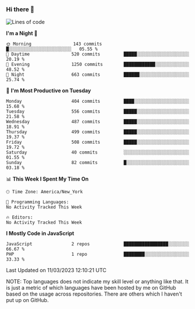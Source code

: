 ### Hi there 👋

<!--
**LynxJinxxy/LynxJinxxy** is a ✨ _special_ ✨ repository because its `README.md` (this file) appears on your GitHub profile.

Here are some ideas to get you started:

- 🔭 I’m currently working on ...
- 🌱 I’m currently learning ...
- 👯 I’m looking to collaborate on ...
- 🤔 I’m looking for help with ...
- 💬 Ask me about ...
- 📫 How to reach me: ...
- 😄 Pronouns: ...
- ⚡ Fun fact: ...
-->

<!--START_SECTION:waka-->
![Lines of code](https://img.shields.io/badge/From%20Hello%20World%20I%27ve%20Written-22.2%20thousand%20lines%20of%20code-blue)

**I'm a Night 🦉** 

```text
🌞 Morning                143 commits         █░░░░░░░░░░░░░░░░░░░░░░░░   05.55 % 
🌆 Daytime                520 commits         █████░░░░░░░░░░░░░░░░░░░░   20.19 % 
🌃 Evening                1250 commits        ████████████░░░░░░░░░░░░░   48.52 % 
🌙 Night                  663 commits         ██████░░░░░░░░░░░░░░░░░░░   25.74 % 
```
📅 **I'm Most Productive on Tuesday** 

```text
Monday                   404 commits         ████░░░░░░░░░░░░░░░░░░░░░   15.68 % 
Tuesday                  556 commits         █████░░░░░░░░░░░░░░░░░░░░   21.58 % 
Wednesday                487 commits         █████░░░░░░░░░░░░░░░░░░░░   18.91 % 
Thursday                 499 commits         █████░░░░░░░░░░░░░░░░░░░░   19.37 % 
Friday                   508 commits         █████░░░░░░░░░░░░░░░░░░░░   19.72 % 
Saturday                 40 commits          ░░░░░░░░░░░░░░░░░░░░░░░░░   01.55 % 
Sunday                   82 commits          █░░░░░░░░░░░░░░░░░░░░░░░░   03.18 % 
```


📊 **This Week I Spent My Time On** 

```text
🕑︎ Time Zone: America/New_York

💬 Programming Languages: 
No Activity Tracked This Week

🔥 Editors: 
No Activity Tracked This Week
```

**I Mostly Code in JavaScript** 

```text
JavaScript               2 repos             █████████████████░░░░░░░░   66.67 % 
PHP                      1 repo              ████████░░░░░░░░░░░░░░░░░   33.33 % 
```




 Last Updated on 11/03/2023 12:10:21 UTC
<!--END_SECTION:waka-->
NOTE: Top languages does not indicate my skill level or anything like that. It is just a metric of which languages have been hosted by me on GitHub based on the usage across repositories. There are others which I haven't put up on GitHub.
